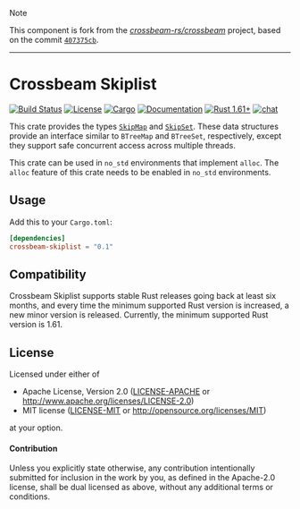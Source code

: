 > [!NOTE]
>
> This component is fork from the [_crossbeam-rs/crossbeam_](https://github.com/crossbeam-rs/crossbeam) project, based on the commit [`407375cb`](https://github.com/crossbeam-rs/crossbeam/commit/407375cb0dd55c60fcfb3e6764c745da3bef3739).

------

# Crossbeam Skiplist

[![Build Status](https://github.com/crossbeam-rs/crossbeam/workflows/CI/badge.svg)](
https://github.com/crossbeam-rs/crossbeam/actions)
[![License](https://img.shields.io/badge/license-MIT_OR_Apache--2.0-blue.svg)](
https://github.com/crossbeam-rs/crossbeam/tree/master/crossbeam-skiplist#license)
[![Cargo](https://img.shields.io/crates/v/crossbeam-skiplist.svg)](
https://crates.io/crates/crossbeam-skiplist)
[![Documentation](https://docs.rs/crossbeam-skiplist/badge.svg)](
https://docs.rs/crossbeam-skiplist)
[![Rust 1.61+](https://img.shields.io/badge/rust-1.61+-lightgray.svg)](
https://www.rust-lang.org)
[![chat](https://img.shields.io/discord/569610676205781012.svg?logo=discord)](https://discord.com/invite/JXYwgWZ)

This crate provides the types [`SkipMap`] and [`SkipSet`].
These data structures provide an interface similar to `BTreeMap` and `BTreeSet`,
respectively, except they support safe concurrent access across multiple threads.

This crate can be used in `no_std` environments that implement `alloc`. The `alloc` feature of this crate needs to be enabled in `no_std` environments.

[`SkipMap`]: https://docs.rs/crossbeam-skiplist/latest/crossbeam_skiplist/struct.SkipMap.html
[`SkipSet`]: https://docs.rs/crossbeam-skiplist/latest/crossbeam_skiplist/struct.SkipSet.html

## Usage

Add this to your `Cargo.toml`:

```toml
[dependencies]
crossbeam-skiplist = "0.1"
```

## Compatibility

Crossbeam Skiplist supports stable Rust releases going back at least six months,
and every time the minimum supported Rust version is increased, a new minor
version is released. Currently, the minimum supported Rust version is 1.61.

## License

Licensed under either of

 * Apache License, Version 2.0 ([LICENSE-APACHE](LICENSE-APACHE) or http://www.apache.org/licenses/LICENSE-2.0)
 * MIT license ([LICENSE-MIT](LICENSE-MIT) or http://opensource.org/licenses/MIT)

at your option.

#### Contribution

Unless you explicitly state otherwise, any contribution intentionally submitted
for inclusion in the work by you, as defined in the Apache-2.0 license, shall be
dual licensed as above, without any additional terms or conditions.
